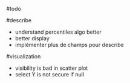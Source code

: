 #todo

#describe
- understand percentiles algo better
- better display
- implémenter plus de champs pour describe

#visualization
- visibility is bad in scatter plot
- select Y is not secure if null